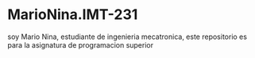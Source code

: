 # MarioNina.IMT-231

soy Mario Nina, estudiante de ingenieria mecatronica, este repositorio es para la asignatura de programacion superior
